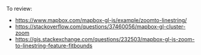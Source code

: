 To review:

- https://www.mapbox.com/mapbox-gl-js/example/zoomto-linestring/
- https://stackoverflow.com/questions/37460056/mapbox-gl-cluster-zoom
- https://gis.stackexchange.com/questions/232503/mapbox-gl-js-zoom-to-linestring-feature-fitbounds
